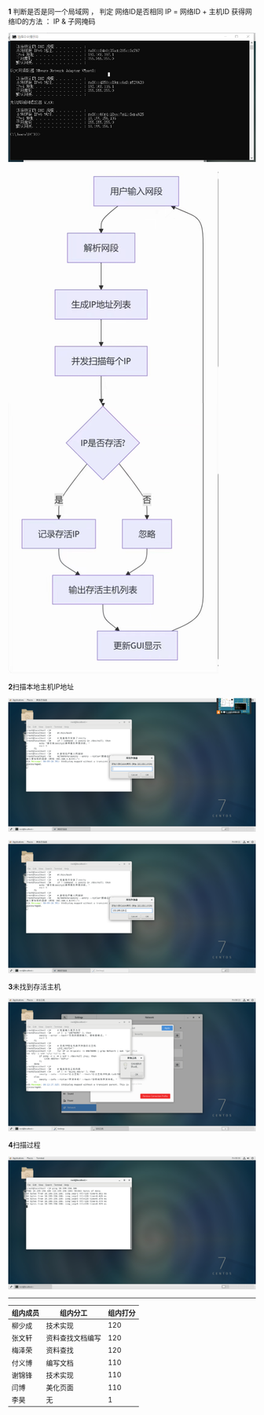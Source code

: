 **1** 判断是否是同一个局域网 ， 判定 网络ID是否相同
IP = 网络ID + 主机ID
获得网络ID的方法 ： IP & 子网掩码 

![](image-20240906153614779.png)



![](image_20240906152615.png)



**2**扫描本地主机IP地址

![](%E5%BE%AE%E4%BF%A1%E5%9B%BE%E7%89%87_20240906151906.png)

![](%E5%BE%AE%E4%BF%A1%E5%9B%BE%E7%89%87_20240906151911.png)

**3**未找到存活主机

![](%E5%BE%AE%E4%BF%A1%E5%9B%BE%E7%89%87_20240906151915.png)

**4**扫描过程

![](%E5%BE%AE%E4%BF%A1%E5%9B%BE%E7%89%87_20240906153153.png)





****

| 组内成员 | 组内分工         | 组内打分 |
| -------- | ---------------- | -------- |
| 柳少成   | 技术实现         | 120      |
| 张文轩   | 资料查找文档编写 | 120      |
| 梅泽荣   | 资料查找         | 120      |
| 付义博   | 编写文档         | 110      |
| 谢锦锋   | 技术实现         | 110      |
| 闫博     | 美化页面         | 110      |
| 李昊     | 无               | 1        |

